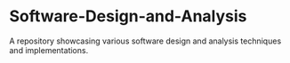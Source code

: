 # Software-Design-and-Analysis
A repository showcasing various software design and analysis techniques and implementations.
